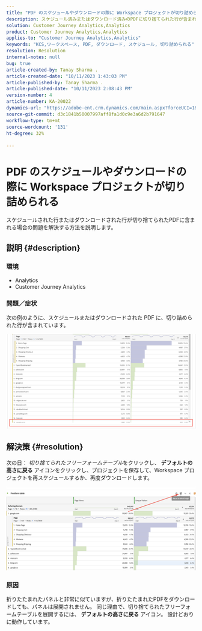 ```yaml
---
title: "PDF のスケジュールやダウンロードの際に Workspace プロジェクトが切り詰められる"
description: スケジュール済みまたはダウンロード済みのPDFに切り捨てられた行が含まれています。
solution: Customer Journey Analytics,Analytics
product: Customer Journey Analytics,Analytics
applies-to: "Customer Journey Analytics,Analytics"
keywords: "KCS,ワークスペース, PDF, ダウンロード, スケジュール, 切り詰められる"
resolution: Resolution
internal-notes: null
bug: true
article-created-by: Tanay Sharma .
article-created-date: "10/11/2023 1:43:03 PM"
article-published-by: Tanay Sharma .
article-published-date: "10/11/2023 2:08:43 PM"
version-number: 4
article-number: KA-20022
dynamics-url: "https://adobe-ent.crm.dynamics.com/main.aspx?forceUCI=1&pagetype=entityrecord&etn=knowledgearticle&id=17267216-3c68-ee11-9ae7-6045bd0063aa"
source-git-commit: d3c1841b50007997aff8fa1d0c9e3a6d2b791647
workflow-type: tm+mt
source-wordcount: '131'
ht-degree: 32%

---
```


# PDF のスケジュールやダウンロードの際に Workspace プロジェクトが切り詰められる


スケジュールされた行またはダウンロードされた行が切り捨てられたPDFに含まれる場合の問題を解決する方法を説明します。

## 説明 {#description}


### 環境

- Analytics
- Customer Journey Analytics




### 問題／症状

次の例のように、スケジュールまたはダウンロードされた PDF に、切り詰められた行が含まれています。


![](assets/___18267216-3c68-ee11-9ae7-6045bd0063aa___.png)


## 解決策 {#resolution}


次の日： *切り捨てられたフリーフォームテーブル*&#x200B;をクリックし、 <b>デフォルトの高さに戻る</b> アイコンをクリックし、プロジェクトを保存して、Workspace プロジェクトを再スケジュールするか、再度ダウンロードします。

![](assets/e9fea250-d7fc-ec11-82e5-000d3a3b090d.png)

### 原因

折りたたまれたパネルと非常に似ていますが、折りたたまれたPDFをダウンロードしても、パネルは展開されません。
同じ理由で、切り捨てられたフリーフォームテーブルを展開するには、 <b>デフォルトの高さに戻る</b> アイコン。 設計どおりに動作しています。

